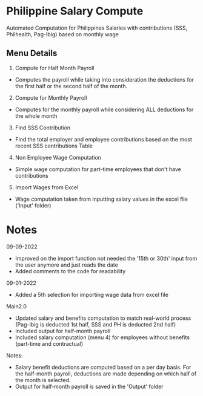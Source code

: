 # Philippine Salary Compute
Automated Computation for Philippines Salaries with contributions (SSS, Philhealth, Pag-Ibig) based on monthly wage

## Menu Details
1. Compute for Half Month Payroll
- Computes the payroll while taking into consideration the deductions for the first half or the second half of the month.

2. Compute for Monthly Payroll
- Computes for the monthly payroll while considering ALL deductions for the whole month 

3. Find SSS Contribution
- Find the total employer and employee contributions based on the most recent SSS contributions Table

4. Non Employee Wage Computation
- Simple wage computation for part-time employees that don't have contributions

5. Import Wages from Excel
- Wage computation taken from inputting salary values in the excel file ('Input' folder)


# Notes
09-09-2022
- Improved on the import function not needed the '15th or 30th' input from the user anymore and just reads the date
- Added comments to the code for readability 

09-01-2022
- Added a 5th selection for importing wage data from excel file

Main2.0
- Updated salary and benefits computation to match real-world process (Pag-Ibig is deducted 1st half, SSS and PH is deducted 2nd half)
- Included output for half-month payroll
- Included salary computation (menu 4) for employees without benefits (part-time and contractual)

Notes: 
- Salary benefit deductions are computed based on a per day basis. For the half-month payroll, deductions are made depending on which half of the month is selected. 
- Output for half-month payroll is saved in the 'Output' folder
